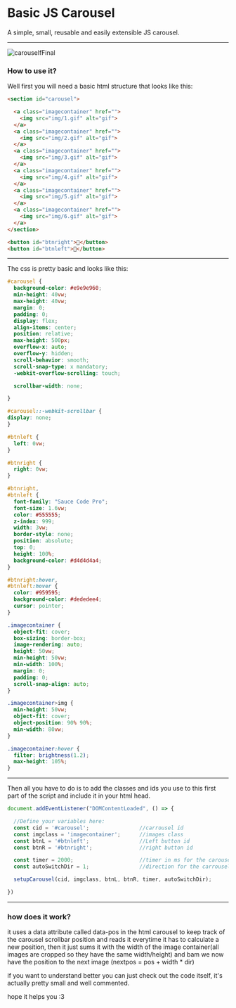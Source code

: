 # Basic JS Carousel
A simple, small, reusable and easily extensible JS carousel.
* * *
![carouselfFinal](https://user-images.githubusercontent.com/70679402/184909604-89663fb9-7d31-47ee-9e0e-593a75be02cf.gif)



### How to use it?

Well first you will need a basic html structure that looks  like this:


```html
<section id="carousel">

  <a class="imagecontainer" href="">
    <img src="img/1.gif" alt="gif">
  </a>
  <a class="imagecontainer" href="">
    <img src="img/2.gif" alt="gif">
  </a>
  <a class="imagecontainer" href="">
    <img src="img/3.gif" alt="gif">
  </a>
  <a class="imagecontainer" href="">
    <img src="img/4.gif" alt="gif">
  </a>
  <a class="imagecontainer" href="">
    <img src="img/5.gif" alt="gif">
  </a>
  <a class="imagecontainer" href="">
    <img src="img/6.gif" alt="gif">
  </a>
</section>

<button id="btnright"></button>
<button id="btnleft"></button>

```
* * *

The css is pretty basic and looks like this:

```css
#carousel {
  background-color: #e9e9e960;
  min-height: 40vw;
  max-height: 40vw;
  margin: 0;
  padding: 0;
  display: flex;
  align-items: center;
  position: relative;
  max-height: 500px;
  overflow-x: auto;
  overflow-y: hidden;
  scroll-behavior: smooth;
  scroll-snap-type: x mandatory;
  -webkit-overflow-scrolling: touch;

  scrollbar-width: none;

}

#carousel::-webkit-scrollbar {
display: none;
}

#btnleft {
  left: 0vw;
}

#btnright {
  right: 0vw;
}

#btnright,
#btnleft {
  font-family: "Sauce Code Pro";
  font-size: 1.6vw;
  color: #555555;
  z-index: 999;
  width: 3vw;
  border-style: none;
  position: absolute;
  top: 0;
  height: 100%;
  background-color: #d4d4d4a4;
}

#btnright:hover,
#btnleft:hover {
  color: #959595;
  background-color: #dededee4;
  cursor: pointer;
}

.imagecontainer {
  object-fit: cover;
  box-sizing: border-box;
  image-rendering: auto;
  height: 50vw;
  min-height: 50vw;
  min-width: 100%;
  margin: 0;
  padding: 0;
  scroll-snap-align: auto;
}

.imagecontainer>img {
  min-height: 50vw;
  object-fit: cover;
  object-position: 90% 90%;
  min-width: 80vw;
}

.imagecontainer:hover {
  filter: brightness(1.2);
  max-height: 105%;
}
```

* * * 
Then all you have to do is to add the classes and ids you use to this first part of the script and include it in your html head.

```javascript
document.addEventListener("DOMContentLoaded", () => {

  //Define your variables here:
  const cid = '#carousel';                //carrousel id
  const imgclass = 'imagecontainer';      //images class
  const btnL = '#btnleft';                //Left button id
  const btnR = '#btnright';               //right button id

  const timer = 2000;                     //timer in ms for the carousel to autoswitch, leave zero for no autoswitch;
  const autoSwitchDir = 1;                //direction for the carrousel to move automatically

  setupCarousel(cid, imgclass, btnL, btnR, timer, autoSwitchDir);

})
```

* * *

### how does it work? 

it uses a data attribute called data-pos in the html carousel to keep track of the carousel scrollbar position and reads it everytime it has to calculate a new position, then it just sums it with the width of the image container(all images are cropped so they have the same width/height) and bam we now have the position to the next image (nextpos = pos + width * dir)

if you want to understand better you can just check out the code itself, it's actually pretty small and well commented.

hope it helps you :3





